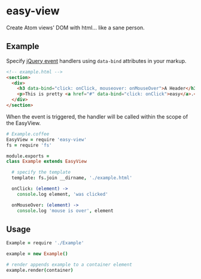 # easy-view

Create Atom views' DOM with html... like a sane person.

## Example

Specify [jQuery event](http://api.jquery.com/category/events/) handlers using `data-bind` attributes in your markup.

```html
<!-- example.html -->
<section>
  <div>
    <h3 data-bind="click: onClick, mouseover: onMouseOver">A Header</h3>
    <p>This is pretty <a href="#" data-bind="click: onClick">easy</a>.</p>
  </div>
</section>

```

When the event is triggered, the handler will be called within the scope of the EasyView.

```coffee
# Example.coffee
EasyView = require 'easy-view'
fs = require 'fs'

module.exports =
class Example extends EasyView

  # specify the template
  template: fs.join __dirname, './example.html'

  onClick: (element) ->
    console.log element, 'was clicked'

  onMouseOver: (element) ->
    console.log 'mouse is over', element
```

## Usage

```coffee
Example = require './Example'

example = new Example()

# render appends example to a container element
example.render(container)
```
